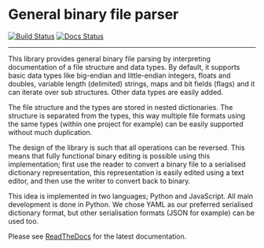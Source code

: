 General binary file parser
==========================

[![Build Status](https://travis-ci.org/jfjlaros/bin-parser.svg?branch=master)](https://travis-ci.org/jfjlaros/bin-parser)
[![Docs Status](https://readthedocs.org/projects/bin-parser/badge/?version=latest)](https://bin-parser.readthedocs.io/en/latest)

---

This library provides general binary file parsing by interpreting
documentation of a file structure and data types. By default, it
supports basic data types like big-endian and little-endian integers,
floats and doubles, variable length (delimited) strings, maps and bit
fields (flags) and it can iterate over sub structures. Other data types
are easily added.

The file structure and the types are stored in nested dictionaries. The
structure is separated from the types, this way multiple file formats
using the same types (within one project for example) can be easily
supported without much duplication.

The design of the library is such that all operations can be reversed.
This means that fully functional binary editing is possible using this
implementation; first use the reader to convert a binary file to a
serialised dictionary representation, this representation is easily
edited using a text editor, and then use the writer to convert back to
binary.

This idea is implemented in two languages; Python and JavaScript. All
main development is done in Python. We chose YAML as our preferred
serialised dictionary format, but other serialisation formats (JSON for
example) can be used too.

Please see
[ReadTheDocs](http://bin-parser.readthedocs.io/en/latest/index.html) for
the latest documentation.
